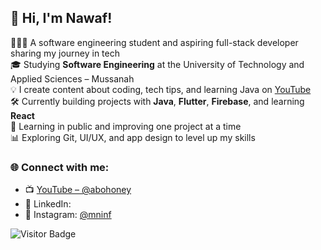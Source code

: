 ## 👋 Hi, I'm Nawaf!

👨🏻‍💻 A software engineering student and aspiring full-stack developer sharing my journey in tech  
🎓 Studying **Software Engineering** at the University of Technology and Applied Sciences – Mussanah  
💡 I create content about coding, tech tips, and learning Java on [YouTube](https://www.youtube.com/@abohoney)  
🛠️ Currently building projects with **Java**, **Flutter**, **Firebase**, and learning **React**  
🌱 Learning in public and improving one project at a time  
📊 Exploring Git, UI/UX, and app design to level up my skills  

### 🌐 Connect with me:

- 📺 [YouTube – @abohoney](https://www.youtube.com/@abohoney)
- 💼 LinkedIn: 
- 📸 Instagram: [@mninf]([https://instagram.com/your_instagram](https://www.instagram.com/mninf/))


![Visitor Badge](https://visitor-badge.laobi.icu/badge?page_id=nawafseed)

